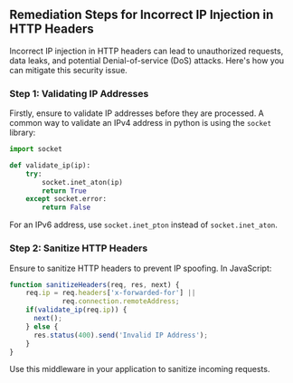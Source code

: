 

## Remediation Steps for Incorrect IP Injection in HTTP Headers

Incorrect IP injection in HTTP headers can lead to unauthorized requests, data leaks, and potential Denial-of-service (DoS) attacks. Here's how you can mitigate this security issue.

### Step 1: Validating IP Addresses
Firstly, ensure to validate IP addresses before they are processed. A common way to validate an IPv4 address in python is using the `socket` library:

```python
import socket

def validate_ip(ip):
    try:
        socket.inet_aton(ip)
        return True
    except socket.error:
        return False
```
For an IPv6 address, use `socket.inet_pton` instead of `socket.inet_aton`.

### Step 2: Sanitize HTTP Headers
Ensure to sanitize HTTP headers to prevent IP spoofing. In JavaScript:

```javascript
function sanitizeHeaders(req, res, next) {
    req.ip = req.headers['x-forwarded-for'] || 
             req.connection.remoteAddress;
    if(validate_ip(req.ip)) {
      next();
    } else {
      res.status(400).send('Invalid IP Address');
    }
}
```
Use this middleware in your application to sanitize incoming requests.